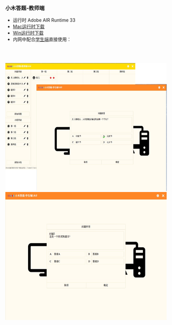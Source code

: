###  小木答题-教师端

* 运行时 Adobe AIR Runtime 33 
* [Mac运行时下载](https://airsdk.harman.com/assets/downloads/AdobeAIR.dmg) 
* [Win运行时下载](https://airsdk.harman.com/assets/downloads/AdobeAIR.exe)
* 内网中配合[学生端](https://github.com/wosxieez/XiaoMuStudent)直接使用：
<br/>
<br/>
<br/>
<img src="https://raw.githubusercontent.com/wosxieez/XiaoMuAnswer/master/screenshot/screen1.png" alt="" width="600" height="400"/>
<img src="https://raw.githubusercontent.com/wosxieez/XiaoMuAnswer/master/screenshot/screen2.png" alt="" width="600" height="400"/>
